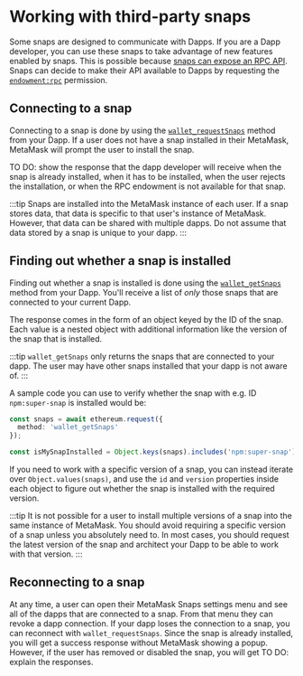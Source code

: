 # Working with third-party snaps

Some snaps are designed to communicate with Dapps. If you are a Dapp developer, you can use these snaps to take advantage of new features enabled by snaps. This is possible because [snaps can expose an RPC API](../../reference/exports/#onrpcrequest). Snaps can decide to make their API available to Dapps by requesting the [`endowment:rpc`](../../reference/permissions.md#endowmentrpc) permission.

## Connecting to a snap

Connecting to a snap is done by using the [`wallet_requestSnaps`](../reference/rpc-api.md#wallet_requestsnaps) method from your Dapp. If a user does not have a snap installed in their MetaMask, MetaMask will prompt the user to install the snap.

TO DO: show the response that the dapp developer will receive when the snap is already installed, when it has to be installed, when the user rejects the installation, or when the RPC endowment is not available for that snap.

:::tip
Snaps are installed into the MetaMask instance of each user. If a snap stores data, that data is specific to that user's instance of MetaMask. However, that data can be shared with multiple dapps. Do not assume that data stored by a snap is unique to your dapp. 
:::

## Finding out whether a snap is installed

Finding out whether a snap is installed is done using the [`wallet_getSnaps`](../../reference/rpc-api.md#wallet_getsnaps) method from your Dapp. You'll receive a list of _only_ those snaps that are connected to your current Dapp.

The response comes in the form of an object keyed by the ID of the snap. Each value is a nested object with additional information like the version of the snap that is installed.

:::tip
`wallet_getSnaps` only returns the snaps that are connected to your dapp. The user may have other snaps installed that your dapp is not aware of. 
:::

A sample code you can use to verify whether the snap with e.g. ID `npm:super-snap` is installed would be:

```ts
const snaps = await ethereum.request({
  method: 'wallet_getSnaps'
});

const isMySnapInstalled = Object.keys(snaps).includes('npm:super-snap');
```

If you need to work with a specific version of a snap, you can instead iterate over `Object.values(snaps)`, and use the `id` and `version` properties inside each object to figure out whether the snap is installed with the required version.

:::tip
It is not possible for a user to install multiple versions of a snap into the same instance of MetaMask. You should avoid requiring a specific version of a snap unless you absolutely need to. In most cases, you should request the latest version of the snap and architect your Dapp to be able to work with that version. 
:::

## Reconnecting to a snap

At any time, a user can open their MetaMask Snaps settings menu and see all of the dapps that are connected to a snap. From that menu they can revoke a dapp connection. If your dapp loses the connection to a snap, you can reconnect with `wallet_requestSnaps`. Since the snap is already installed, you will get a success response without MetaMask showing a popup. However, if the user has removed or disabled the snap, you will get TO DO: explain the responses. 